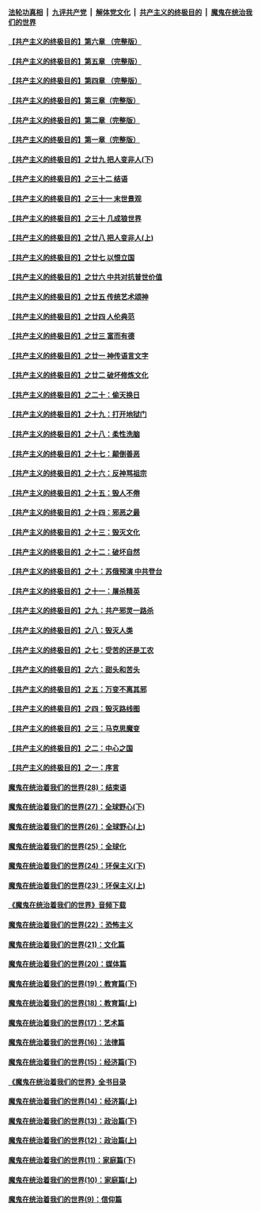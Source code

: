####  [法轮功真相](../../../../basic/blob/master/README.md?t=05071131) &nbsp;|&nbsp; [九评共产党](../../../../9ping.md/blob/master/README.md?t=05071131) &nbsp;|&nbsp; [解体党文化](../../../../jtdwh.md/blob/master/README.md?t=05071131)  &nbsp;|&nbsp; [共产主义的终极目的](../../../../gczydzjmd.md/blob/master/README.md?t=05071131) &nbsp;|&nbsp; [魔鬼在统治我们的世界](../../../../mgztzwmdsj.md/blob/master/README.md?t=05071131) 

#### [【共产主义的终极目的】第六章 （完整版）](../pages/nsc422/n11428913.md?t=05071131) 

#### [【共产主义的终极目的】第五章 （完整版）](../pages/nsc422/n11428912.md?t=05071131) 

#### [【共产主义的终极目的】第四章 （完整版）](../pages/nsc422/n11428907.md?t=05071131) 

#### [【共产主义的终极目的】第三章（完整版）](../pages/nsc422/n11428848.md?t=05071131) 

#### [【共产主义的终极目的】第二章（完整版）](../pages/nsc422/n11428831.md?t=05071131) 

#### [【共产主义的终极目的】第一章（完整版）](../pages/nsc422/n11417651.md?t=05071131) 

#### [【共产主义的终极目的】之廿九 把人变非人(下)](../pages/nsc422/n11344140.md?t=05071131) 

#### [【共产主义的终极目的】之三十二 结语](../pages/nsc422/n11360535.md?t=05071131) 

#### [【共产主义的终极目的】之三十一 末世景观](../pages/nsc422/n11351129.md?t=05071131) 

#### [【共产主义的终极目的】之三十 几成狼世界](../pages/nsc422/n11348280.md?t=05071131) 

#### [【共产主义的终极目的】之廿八 把人变非人(上)](../pages/nsc422/n11340492.md?t=05071131) 

#### [【共产主义的终极目的】之廿七 以恨立国](../pages/nsc422/n11336944.md?t=05071131) 

#### [【共产主义的终极目的】之廿六 中共对抗普世价值](../pages/nsc422/n11324785.md?t=05071131) 

#### [【共产主义的终极目的】之廿五 传统艺术颂神](../pages/nsc422/n11296396.md?t=05071131) 

#### [【共产主义的终极目的】之廿四 人伦典范](../pages/nsc422/n11296397.md?t=05071131) 

#### [【共产主义的终极目的】之廿三 富而有德](../pages/nsc422/n11283598.md?t=05071131) 

#### [【共产主义的终极目的】之廿一 神传语言文字](../pages/nsc422/n11263265.md?t=05071131) 

#### [【共产主义的终极目的】之廿二 破坏修炼文化](../pages/nsc422/n11245728.md?t=05071131) 

#### [【共产主义的终极目的】之二十：偷天换日](../pages/nsc422/n11238846.md?t=05071131) 

#### [【共产主义的终极目的】之十九：打开地狱门](../pages/nsc422/n11206376.md?t=05071131) 

#### [【共产主义的终极目的】之十八：柔性洗脑](../pages/nsc422/n11199994.md?t=05071131) 

#### [【共产主义的终极目的】之十七：颠倒善恶](../pages/nsc422/n11179782.md?t=05071131) 

#### [【共产主义的终极目的】之十六：反神骂祖宗](../pages/nsc422/n11166798.md?t=05071131) 

#### [【共产主义的终极目的】之十五：毁人不倦](../pages/nsc422/n11166792.md?t=05071131) 

#### [【共产主义的终极目的】之十四：邪恶之最](../pages/nsc422/n11150249.md?t=05071131) 

#### [【共产主义的终极目的】之十三：毁灭文化](../pages/nsc422/n11135227.md?t=05071131) 

#### [【共产主义的终极目的】之十二：破坏自然](../pages/nsc422/n11135214.md?t=05071131) 

#### [【共产主义的终极目的】之十：苏俄预演 中共登台](../pages/nsc422/n11118424.md?t=05071131) 

#### [【共产主义的终极目的】之十一：屠杀精英](../pages/nsc422/n11118442.md?t=05071131) 

#### [【共产主义的终极目的】之九：共产邪灵一路杀](../pages/nsc422/n11114139.md?t=05071131) 

#### [【共产主义的终极目的】之八：毁灭人类](../pages/nsc422/n11108503.md?t=05071131) 

#### [【共产主义的终极目的】之七：受苦的还是工农](../pages/nsc422/n11101809.md?t=05071131) 

#### [【共产主义的终极目的】之六：甜头和苦头](../pages/nsc422/n11096971.md?t=05071131) 

#### [【共产主义的终极目的】之五：万变不离其邪](../pages/nsc422/n11091285.md?t=05071131) 

#### [【共产主义的终极目的】之四：毁灭路线图](../pages/nsc422/n11086284.md?t=05071131) 

#### [【共产主义的终极目的】之三：马克思魔变](../pages/nsc422/n11061941.md?t=05071131) 

#### [【共产主义的终极目的】之二：中心之国](../pages/nsc422/n11047728.md?t=05071131) 

#### [【共产主义的终极目的】之一：序言](../pages/nsc422/n11086077.md?t=05071131) 

#### [魔鬼在统治着我们的世界(28)：结束语](../pages/nsc422/n10936246.md?t=05071131) 

#### [魔鬼在统治着我们的世界(27)：全球野心(下)](../pages/nsc422/n10928319.md?t=05071131) 

#### [魔鬼在统治着我们的世界(26)：全球野心(上)](../pages/nsc422/n10900318.md?t=05071131) 

#### [魔鬼在统治着我们的世界(25)：全球化](../pages/nsc422/n10788205.md?t=05071131) 

#### [魔鬼在统治着我们的世界(24)：环保主义(下)](../pages/nsc422/n10695307.md?t=05071131) 

#### [魔鬼在统治着我们的世界(23)：环保主义(上)](../pages/nsc422/n10688613.md?t=05071131) 

#### [《魔鬼在统治着我们的世界》音频下载](../pages/nsc422/n10635553.md?t=05071131) 

#### [魔鬼在统治着我们的世界(22)：恐怖主义](../pages/nsc422/n10614727.md?t=05071131) 

#### [魔鬼在统治着我们的世界(21)：文化篇](../pages/nsc422/n10597706.md?t=05071131) 

#### [魔鬼在统治着我们的世界(20)：媒体篇](../pages/nsc422/n10586579.md?t=05071131) 

#### [魔鬼在统治着我们的世界(19)：教育篇(下)](../pages/nsc422/n10564808.md?t=05071131) 

#### [魔鬼在统治着我们的世界(18)：教育篇(上)](../pages/nsc422/n10526970.md?t=05071131) 

#### [魔鬼在统治着我们的世界(17)：艺术篇](../pages/nsc422/n10499093.md?t=05071131) 

#### [魔鬼在统治着我们的世界(16)：法律篇](../pages/nsc422/n10485969.md?t=05071131) 

#### [魔鬼在统治着我们的世界(15)：经济篇(下)](../pages/nsc422/n10469975.md?t=05071131) 

#### [《魔鬼在统治着我们的世界》全书目录](../pages/nsc422/n10464261.md?t=05071131) 

#### [魔鬼在统治着我们的世界(14)：经济篇(上)](../pages/nsc422/n10457370.md?t=05071131) 

#### [魔鬼在统治着我们的世界(13)：政治篇(下)](../pages/nsc422/n10448270.md?t=05071131) 

#### [魔鬼在统治着我们的世界(12)：政治篇(上)](../pages/nsc422/n10444576.md?t=05071131) 

#### [魔鬼在统治着我们的世界(11)：家庭篇(下)](../pages/nsc422/n10440961.md?t=05071131) 

#### [魔鬼在统治着我们的世界(10)：家庭篇(上)](../pages/nsc422/n10435448.md?t=05071131) 

#### [魔鬼在统治着我们的世界(9)：信仰篇](../pages/nsc422/n10432159.md?t=05071131) 

